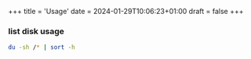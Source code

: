 +++
title = 'Usage'
date = 2024-01-29T10:06:23+01:00
draft = false
+++

### list disk usage 

```bash
du -sh /* | sort -h 
```
